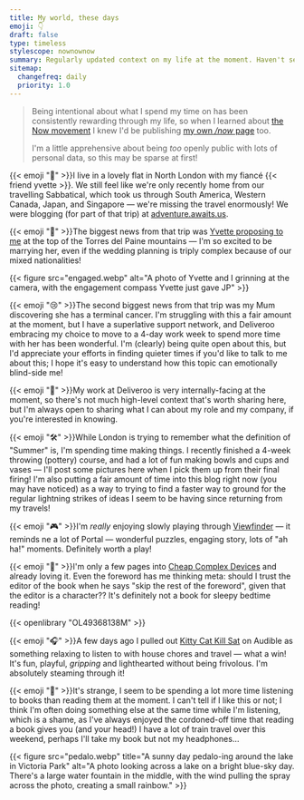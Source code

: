 ```yaml
---
title: My world, these days
emoji: 👇
draft: false
type: timeless
stylescope: nownownow
summary: Regularly updated context on my life at the moment. Haven't seen me in a while? This will let you know what I'm up to.
sitemap:
  changefreq: daily
  priority: 1.0
---
```


> Being intentional about what I spend my time on has been consistently rewarding through my life, so when I learned about [the Now movement](https://nownownow.com/about) I knew I'd be publishing [my own _/now_ page](https://www.byjp.me/now) too.
>
> I'm a little apprehensive about being _too_ openly public with lots of personal data, so this may be sparse at first!

{{< emoji "🏡" >}}I live in a lovely flat in North London with my fiancé {{< friend yvette >}}. We still feel like we're only recently home from our travelling Sabbatical, which took us through South America, Western Canada, Japan, and Singapore — we're missing the travel enormously! We were blogging (for part of that trip) at [adventure.awaits.us](https://adventure.awaits.us).

{{< emoji "💍" >}}The biggest news from that trip was [Yvette proposing to me](https://adventure.awaits.us/a-patagonian-love-story/) at the top of the Torres del Paine mountains — I'm so excited to be marrying her, even if the wedding planning is triply complex because of our mixed nationalities!

{{< figure src="engaged.webp" alt="A photo of Yvette and I grinning at the camera, with the engagement compass Yvette just gave JP" >}}

{{< emoji "😢" >}}The second biggest news from that trip was my Mum discovering she has a terminal cancer. I'm struggling with this a fair amount at the moment, but I have a superlative support network, and Deliveroo embracing my choice to move to a 4-day work week to spend more time with her has been wonderful. I'm (clearly) being quite open about this, but I'd appreciate your efforts in finding quieter times if you'd like to talk to me about this; I hope it's easy to understand how this topic can emotionally blind-side me!

{{< emoji "💼" >}}My work at Deliveroo is very internally-facing at the moment, so there's not much high-level context that's worth sharing here, but I'm always open to sharing what I can about my role and my company, if you're interested in knowing.

{{< emoji "🛠️" >}}While London is trying to remember what the definition of "Summer" is, I'm spending time making things. I recently finished a 4-week throwing (pottery) course, and had a lot of fun making bowls and cups and vases — I'll post some pictures here when I pick them up from their final firing! I'm also putting a fair amount of time into this blog right now (you may have noticed) as a way to trying to find a faster way to ground for the regular lightning strikes of ideas I seem to be having since returning from my travels!

{{< emoji "🎮" >}}I'm _really_ enjoying slowly playing through [Viewfinder](https://thunderfulgames.com/games/viewfinder/) — it reminds ne a lot of Portal — wonderful puzzles, engaging story, lots of "ah ha!" moments. Definitely worth a play!

{{< emoji "📖" >}}I'm only a few pages into [Cheap Complex Devices](https://openlibrary.org/books/OL8797982M/Cheap_Complex_Devices) and already loving it. Even the foreword has me thinking meta: should I trust the editor of the book when he says "skip the rest of the foreword", given that the editor is a character?? It's definitely not a book for sleepy bedtime reading!

{{< openlibrary "OL49368138M" >}}

{{< emoji "🎧" >}}A few days ago I pulled out [Kitty Cat Kill Sat](https://openlibrary.org/works/OL36523390W/Kitty_Cat_Kill_Sat) on Audible as something relaxing to listen to with house chores and travel — what a win! It's fun, playful, _gripping_ and lighthearted without being frivolous. I'm absolutely steaming through it!

{{< emoji "💭" >}}It's strange, I seem to be spending a lot more time listening to books than reading them at the moment. I can't tell if I like this or not; I think I'm often doing something else at the same time while I'm listening, which is a shame, as I've always enjoyed the cordoned-off time that reading a book gives you (and your head!) I have a lot of train travel over this weekend, perhaps I'll take my book but not my headphones…

{{< figure src="pedalo.webp" title="A sunny day pedalo-ing around the lake in Victoria Park" alt="A photo looking across a lake on a bright blue-sky day. There's a large water fountain in the middle, with the wind pulling the spray across the photo, creating a small rainbow." >}}
